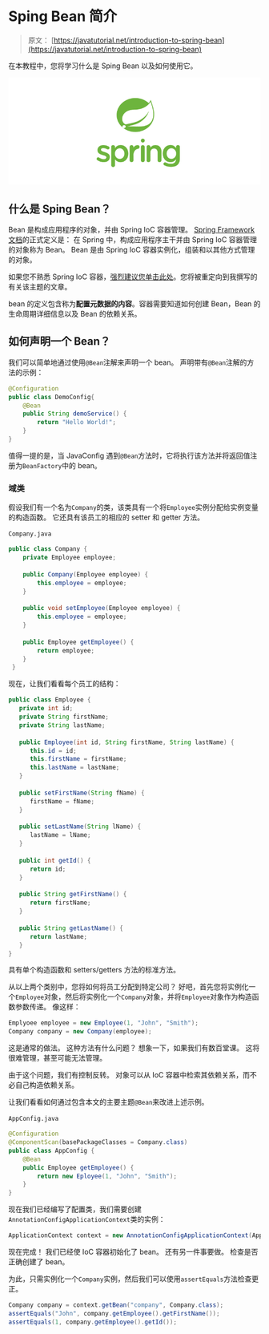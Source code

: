 # Sping Bean 简介

> 原文： [https://javatutorial.net/introduction-to-spring-bean](https://javatutorial.net/introduction-to-spring-bean)

在本教程中，您将学习什么是 Sping Bean 以及如何使用它。

![spring-featured-image](img/d2f73752d8ae931b119dec1eac866973.jpg)

## 什么是 Sping Bean？

Bean 是构成应用程序的对象，并由 Spring IoC 容器管理。 [Spring Framework 文档](https://docs.spring.io/spring/docs/current/spring-framework-reference/core.html#beans-introduction)的正式定义是：
在 Spring 中，构成应用程序主干并由 Spring IoC 容器管理的对象称为 Bean。 Bean 是由 Spring IoC 容器实例化，组装和以其他方式管理的对象。

如果您不熟悉 Spring IoC 容器，[强烈建议您单击此处](https://javatutorial.net/java-spring-ioc-container-example)。您将被重定向到我撰写的有关该主题的文章。

bean 的定义包含称为**配置元数据的内容**。容器需要知道如何创建 Bean，Bean 的生命周期详细信息以及 Bean 的依赖关系。

## 如何声明一个 Bean？

我们可以简单地通过使用`@Bean`注解来声明一个 bean。 声明带有`@Bean`注解的方法的示例：

```java
@Configuration
public class DemoConfig{
    @Bean
    public String demoService() {
        return "Hello World!";
    }
}

```

值得一提的是，当 JavaConfig 遇到`@Bean`方法时，它将执行该方法并将返回值注册为`BeanFactory`中的 bean。

### 域类

假设我们有一个名为`Company`的类，该类具有一个将`Employee`实例分配给实例变量的构造函数。 它还具有该员工的相应的 setter 和 getter 方法。

`Company.java`

```java
public class Company {
    private Employee employee;

    public Company(Employee employee) {
        this.employee = employee;
    }

	public void setEmployee(Employee employee) {
		this.employee = employee;
	}

	public Employee getEmployee() {
		return employee;
	}
 }
```

现在，让我们看看每个员工的结构：

```java
public class Employee {
   private int id;
   private String firstName;
   private String lastName;

   public Employee(int id, String firstName, String lastName) {
      this.id = id;
      this.firstName = firstName;
      this.lastName = lastName;
   }

   public setFirstName(String fName) {
      firstName = fName;
   }

   public setLastName(String lName) {
      lastName = lName;
   }

   public int getId() {
      return id;
   }

   public String getFirstName() {
      return firstName;
   }

   public String getLastName() {
      return lastName;
   }
}
```

具有单个构造函数和 setters/getters 方法的标准方法。

从以上两个类别中，您将如何将员工分配到特定公司？ 好吧，首先您将实例化一个`Employee`对象，然后将实例化一个`Company`对象，并将`Employee`对象作为构造函数参数传递。 像这样：

```java
Emplyoee employee = new Employee(1, "John", "Smith");
Company company = new Company(employee);
```

这是通常的做法。 这种方法有什么问题？ 想象一下，如果我们有数百堂课。 这将很难管理，甚至可能无法管理。

由于这个问题，我们有控制反转。 对象可以从 IoC 容器中检索其依赖关系，而不必自己构造依赖关系。

让我们看看如何通过包含本文的主要主题`@Bean`来改进上述示例。

`AppConfig.java`

```java
@Configuration
@ComponentScan(basePackageClasses = Company.class)
public class AppConfig {
    @Bean
    public Employee getEmployee() {
        return new Eployee(1, "John", "Smith");
    }
}
```

现在我们已经编写了配置类，我们需要创建`AnnotationConfigApplicationContext`类的实例：

```java
ApplicationContext context = new AnnotationConfigApplicationContext(AppConfig.class);
```

现在完成！ 我们已经使 IoC 容器初始化了 bean。 还有另一件事要做。 检查是否正确创建了 bean。

为此，只需实例化一个`Company`实例，然后我们可以使用`assertEquals`方法检查更正。

```java
Company company = context.getBean("company", Company.class);
assertEquals("John", company.getEmployee().getFirstName());
assertEquals(1, company.getEmployee().getId());
```